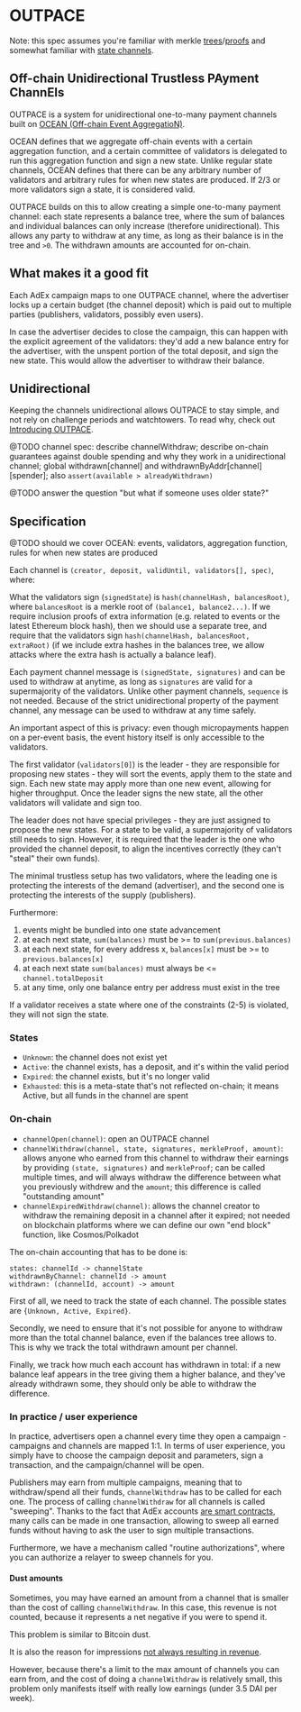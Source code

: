 # OUTPACE

Note: this spec assumes you're familiar with merkle
[trees](https://en.wikipedia.org/wiki/Merkle_tree)/[proofs](https://medium.com/crypto-0-nite/merkle-proofs-explained-6dd429623dc5)
and somewhat familiar with [state channels](https://www.learnchannels.org).

## Off-chain Unidirectional Trustless PAyment ChannEls

OUTPACE is a system for unidirectional one-to-many payment channels built on
[OCEAN (Off-chain Event AggregatioN)](https://medium.com/the-adex-blog/introducing-ocean-alternative-layer-2-scalability-7d24bb22ebe4).

OCEAN defines that we aggregate off-chain events with a certain aggregation
function, and a certain committee of validators is delegated to run this
aggregation function and sign a new state. Unlike regular state channels, OCEAN
defines that there can be any arbitrary number of validators and arbitrary rules
for when new states are produced. If 2/3 or more validators sign a state, it is
considered valid.

OUTPACE builds on this to allow creating a simple one-to-many payment channel:
each state represents a balance tree, where the sum of balances and individual
balances can only increase (therefore unidirectional). This allows any party to
withdraw at any time, as long as their balance is in the tree and `>0`. The
withdrawn amounts are accounted for on-chain.

## What makes it a good fit

Each AdEx campaign maps to one OUTPACE channel, where the advertiser locks up a
certain budget (the channel deposit) which is paid out to multiple parties
(publishers, validators, possibly even users).

In case the advertiser decides to close the campaign, this can happen with the
explicit agreement of the validators: they'd add a new balance entry for the
advertiser, with the unspent portion of the total deposit, and sign the new
state. This would allow the advertiser to withdraw their balance.

## Unidirectional

Keeping the channels unidirectional allows OUTPACE to stay simple, and not rely
on challenge periods and watchtowers. To read why, check out
[Introducing OUTPACE](https://medium.com/the-adex-blog/introducing-outpace-off-chain-unidirectional-trustless-payment-channels-243a08e152a).

@TODO channel spec: describe channelWithdraw; describe on-chain guarantees
against double spending and why they work in a unidirectional channel; global
withdrawn[channel] and withdrawnByAddr[channel][spender]; also
`assert(available > alreadyWithdrawn)`

@TODO answer the question "but what if someone uses older state?"

## Specification

@TODO should we cover OCEAN: events, validators, aggregation function, rules for
when new states are produced

Each channel is `(creator, deposit, validUntil, validators[], spec)`, where:

What the validators sign (`signedState`) is `hash(channelHash, balancesRoot)`,
where `balancesRoot` is a merkle root of `(balance1, balance2...)`. If we
require inclusion proofs of extra information (e.g. related to events or the
latest Ethereum block hash), then we should use a separate tree, and require
that the validators sign `hash(channelHash, balancesRoot, extraRoot)` (if we
include extra hashes in the balances tree, we allow attacks where the extra hash
is actually a balance leaf).

Each payment channel message is `(signedState, signatures)` and can be used to
withdraw at anytime, as long as `signatures` are valid for a supermajority of
the validators. Unlike other payment channels, `sequence` is not needed. Because
of the strict unidirectional property of the payment channel, any message can be
used to withdraw at any time safely.

An important aspect of this is privacy: even though micropayments happen on a
per-event basis, the event history itself is only accessible to the validators.

The first validator (`validators[0]`) is the leader - they are responsible for
proposing new states - they will sort the events, apply them to the state and
sign. Each new state may apply more than one new event, allowing for higher
throughput. Once the leader signs the new state, all the other validators will
validate and sign too.

The leader does not have special privileges - they are just assigned to propose
the new states. For a state to be valid, a supermajority of validators still
needs to sign. However, it is required that the leader is the one who provided
the channel deposit, to align the incentives correctly (they can't "steal" their
own funds).

The minimal trustless setup has two validators, where the leading one is
protecting the interests of the demand (advertiser), and the second one is
protecting the interests of the supply (publishers).

Furthermore:

1. events might be bundled into one state advancement
2. at each next state, `sum(balances)` must be >= to `sum(previous.balances)`
3. at each next state, for every address x, `balances[x]` must be >= to
   `previous.balances[x]`
4. at each next state `sum(balances)` must always be <= `channel.totalDeposit`
5. at any time, only one balance entry per address must exist in the tree

If a validator receives a state where one of the constraints (2-5) is violated,
they will not sign the state.

### States

- `Unknown`: the channel does not exist yet
- `Active`: the channel exists, has a deposit, and it's within the valid period
- `Expired`: the channel exists, but it's no longer valid
- `Exhausted`: this is a meta-state that's not reflected on-chain; it means
  Active, but all funds in the channel are spent

### On-chain

- `channelOpen(channel)`: open an OUTPACE channel
- `channelWithdraw(channel, state, signatures, merkleProof, amount)`: allows
  anyone who earned from this channel to withdraw their earnings by providing
  `(state, signatures)` and `merkleProof`; can be called multiple times, and
  will always withdraw the difference between what you previously withdrew and
  the `amount`; this difference is called "outstanding amount"
- `channelExpiredWithdraw(channel)`: allows the channel creator to withdraw the
  remaining deposit in a channel after it expired; not needed on blockchain
  platforms where we can define our own "end block" function, like
  Cosmos/Polkadot

The on-chain accounting that has to be done is:

```
states: channelId -> channelState
withdrawnByChannel: channelId -> amount
withdrawn: (channelId, account) -> amount
```

First of all, we need to track the state of each channel. The possible states
are `{Unknown, Active, Expired}`.

Secondly, we need to ensure that it's not possible for anyone to withdraw more
than the total channel balance, even if the balances tree allows to. This is why
we track the total withdrawn amount per channel.

Finally, we track how much each account has withdrawn in total: if a new balance
leaf appears in the tree giving them a higher balance, and they've already
withdrawn some, they should only be able to withdraw the difference.

### In practice / user experience

In practice, advertisers open a channel every time they open a campaign -
campaigns and channels are mapped 1:1. In terms of user experience, you simply
have to choose the campaign deposit and parameters, sign a transaction, and the
campaign/channel will be open.

Publishers may earn from multiple campaigns, meaning that to withdraw/spend all
their funds, `channelWithdraw` has to be called for each one. The process of
calling `channelWithdraw` for all channels is called "sweeping". Thanks to the
fact that AdEx accounts [are smart contracts](./README.md#identity), many calls
can be made in one transaction, allowing to sweep all earned funds without
having to ask the user to sign multiple transactions.

Furthermore, we have a mechanism called "routine authorizations", where you can
authorize a relayer to sweep channels for you.

#### Dust amounts

Sometimes, you may have earned an amount from a channel that is smaller than the
cost of calling `channelWithdraw`. In this case, this revenue is not counted,
because it represents a net negative if you were to spend it.

This problem is similar to Bitcoin dust.

It is also the reason for impressions
[not always resulting in revenue](./FAQ.md#why-are-there-impressions-but-no-revenue).

However, because there's a limit to the max amount of channels you can earn
from, and the cost of doing a `channelWithdraw` is relatively small, this
problem only manifests itself with really low earnings (under 3.5 DAI per week).
